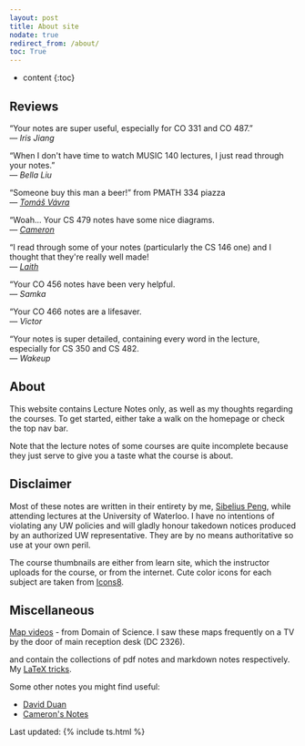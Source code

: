 ```yaml
---
layout: post
title: About site
nodate: true
redirect_from: /about/
toc: True
---
```

* content
{:toc}

## Reviews
&ldquo;Your notes are super useful, especially for CO 331 and CO 487.&rdquo; <br> &mdash;  <cite>Iris Jiang</cite>

&ldquo;When I don't have time to watch MUSIC 140 lectures, I just read through your notes.&rdquo; <br> &mdash;  <cite>Bella Liu</cite>

&ldquo;Someone buy this man a beer!&rdquo; from PMATH 334 piazza <br> &mdash;  <cite>[Tomáš Vávra](http://kmlinux.fjfi.cvut.cz/~vavrato5/)</cite>

&ldquo;Woah... Your CS 479 notes have some nice diagrams.<br> &mdash;  <cite>[Cameron](https://hextical.github.io/)</cite>

&ldquo;I read through some of your notes (particularly the CS 146 one) and I thought that they're really well made!<br> &mdash;  <cite>[Laith](https://aquabeam.me/)</cite>

&ldquo;Your CO 456 notes have been very helpful.<br> &mdash;  <cite>Samka</cite>

&ldquo;Your CO 466 notes are a lifesaver.<br> &mdash;  <cite>Victor</cite>

&ldquo;Your notes is super detailed, containing every word in the lecture, especially for CS 350 and CS 482.<br> &mdash;  <cite>Wakeup</cite>

## About
This website contains Lecture Notes only, as well as my thoughts regarding the courses. To get started, either take a walk on the homepage or check the top nav bar.

Note that the lecture notes of some courses are quite incomplete because they just serve to give you a taste what the course is about.

## Disclaimer

Most of these notes are written in their entirety by me, [Sibelius Peng](https://sibeliusp.com), while attending lectures at the University of Waterloo. I have no intentions of violating any UW policies and will gladly honour takedown notices produced by an authorized UW representative. They are by no means authoritative so use at your own peril.

The course thumbnails are either from learn site, which the instructor uploads for the course, or from the internet.
Cute color icons for each subject are taken from
 <a target="_blank" href="https://icons8.com">Icons8</a>.

## Miscellaneous

<a href="https://www.youtube.com/playlist?list=PLOYRlicwLG3St5aEm02ncj-sPDJwmojIS" target="_blank">Map videos</a> - from Domain of Science. I saw these maps frequently on a TV by the door of main reception desk (DC 2326).

 <a href="/pdf" style="background-image:none" target="_blank"><i class="fas fa-file-pdf" style="font-style: normal;"></i></a>
     and  <a href="/mdf" style="background-image:none" target="_blank"><i class="fab fa-markdown" style="font-style: normal;"></i></a> contain the
    collections of pdf notes and markdown notes respectively. My [LaTeX tricks](https://latex.sibeliusp.com).

Some other notes you might find useful:
- <a href="http://david-duan.me/course-notes/" target="_blank">David Duan</a>
- <a href="https://hextical.github.io/university-notes/" target="_blank">Cameron's Notes</a>


Last updated: {% include ts.html %}
